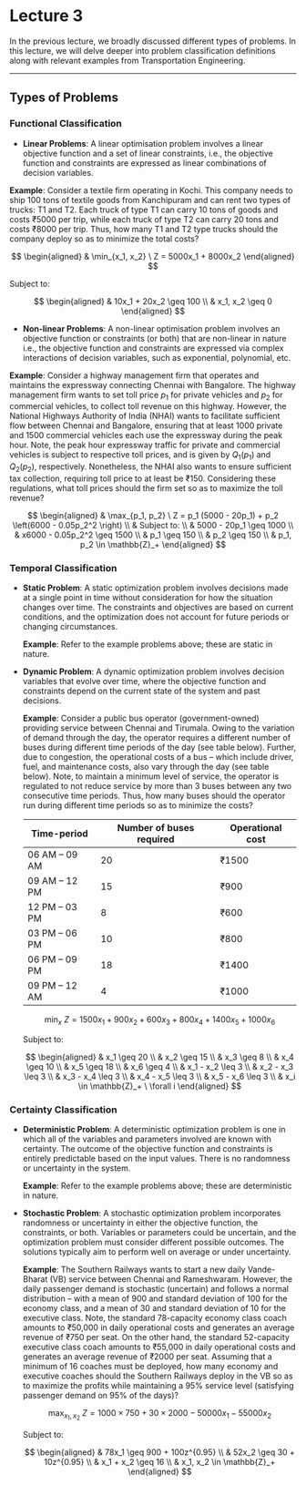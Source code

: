 # Lecture 3

In the previous lecture, we broadly discussed different types of problems. In this lecture, we will delve deeper into problem classification definitions along with relevant examples from Transportation Engineering.

---

## Types of Problems

### Functional Classification

  - **Linear Problems**: A linear optimisation problem involves a linear objective function and a set of linear constraints, i.e., the objective function and constraints are expressed as linear combinations of decision variables.

  **Example**: Consider a textile firm operating in Kochi. This company needs to ship 100 tons of textile goods from Kanchipuram and can rent two types of trucks: T1 and T2. Each truck of type T1 can carry 10 tons of goods and costs ₹5000 per trip, while each truck of type T2 can carry 20 tons and costs ₹8000 per trip. Thus, how many T1 and T2 type trucks should the company deploy so as to minimize the total costs?

  $$
  \begin{aligned}
    & \min_{x_1, x_2} \ Z = 5000x_1 + 8000x_2
  \end{aligned}
  $$

  Subject to:

  $$
  \begin{aligned}
    & 10x_1 + 20x_2 \geq 100 \\
    & x_1, x_2 \geq 0
  \end{aligned}
  $$

  - **Non-linear Problems**: A non-linear optimisation problem involves an objective function or constraints (or both) that are non-linear in nature i.e., the objective function and constraints are expressed via complex interactions of decision variables, such as exponential, polynomial, etc.

  **Example**: Consider a highway management firm that operates and maintains the expressway connecting Chennai with Bangalore. The highway management firm wants to set toll price $p_1$ for private vehicles and $p_2$ for commercial vehicles, to collect toll revenue on this highway. However, the National Highways Authority of India (NHAI) wants to facilitate sufficient flow between Chennai and Bangalore, ensuring that at least 1000 private and 1500 commercial vehicles each use the expressway during the peak hour. Note, the peak hour expressway traffic for private and commercial vehicles is subject to respective toll prices, and is given by $Q_1(p_1)$ and $Q_2(p_2)$, respectively. Nonetheless, the NHAI also wants to ensure sufficient tax collection, requiring toll price to at least be ₹150. Considering these regulations, what toll prices should the firm set so as to maximize the toll revenue?

  $$
  \begin{aligned}
    & \max_{p_1, p_2} \ Z = p_1 (5000 - 20p_1) + p_2 \left(6000 - 0.05p_2^2 \right) \\
    & Subject to: \\
    & 5000 - 20p_1 \geq 1000 \\
    & x6000 - 0.05p_2^2 \geq 1500 \\
    & p_1 \geq 150 \\
    & p_2 \geq 150 \\
    & p_1, p_2 \in \mathbb{Z}_+
  \end{aligned}
  $$

### Temporal Classification

- **Static Problem**: A static optimization problem involves decisions made at a single point in time without consideration for how the situation changes over time. The constraints and objectives are based on current conditions, and the optimization does not account for future periods or changing circumstances.
  
  **Example**: Refer to the example problems above; these are static in nature.

- **Dynamic Problem**: A dynamic optimization problem involves decision variables that evolve over time, where the objective function and constraints depend on the current state of the system and past decisions.

  **Example**: Consider a public bus operator (government-owned) providing service between Chennai and Tirumala. Owing to the variation of demand through the day, the operator requires a different number of buses during different time periods of the day (see table below). Further, due to congestion, the operational costs of a bus – which include driver, fuel, and maintenance costs, also vary through the day (see table below). Note, to maintain a minimum level of service, the operator is regulated to not reduce service by more than 3 buses between any two consecutive time periods. Thus, how many buses should the operator run during different time periods so as to minimize the costs?

  | Time-period   | Number of buses required | Operational cost |
  |---------------|--------------------------|------------------|
  | 06 AM – 09 AM | 20                       | ₹1500            |
  | 09 AM – 12 PM | 15                       | ₹900             |
  | 12 PM – 03 PM | 8                        | ₹600             |
  | 03 PM – 06 PM | 10                       | ₹800             |
  | 06 PM – 09 PM | 18                       | ₹1400            |
  | 09 PM – 12 AM | 4                        | ₹1000            |

  $$
  \min_{x} \ Z = 1500x_1 + 900x_2 + 600x_3 + 800x_4 + 1400x_5 + 1000x_6
  $$

  Subject to:

  $$
  \begin{aligned}
    & x_1 \geq 20 \\
    & x_2 \geq 15 \\
    & x_3 \geq 8 \\
    & x_4 \geq 10 \\
    & x_5 \geq 18 \\
    & x_6 \geq 4 \\
    & x_1 - x_2 \leq 3 \\
    & x_2 - x_3 \leq 3 \\
    & x_3 - x_4 \leq 3 \\
    & x_4 - x_5 \leq 3 \\
    & x_5 - x_6 \leq 3 \\
    & x_i \in \mathbb{Z}_+ \ \forall i
  \end{aligned}
  $$

### Certainty Classification

- **Deterministic Problem**: A deterministic optimization problem is one in which all of the variables and parameters involved are known with certainty. The outcome of the objective function and constraints is entirely predictable based on the input values. There is no randomness or uncertainty in the system.

  **Example**: Refer to the example problems above; these are deterministic in nature.

- **Stochastic Problem**: A stochastic optimization problem incorporates randomness or uncertainty in either the objective function, the constraints, or both. Variables or parameters could be uncertain, and the optimization problem must consider different possible outcomes. The solutions typically aim to perform well on average or under uncertainty.

  **Example**: The Southern Railways wants to start a new daily Vande-Bharat (VB) service between Chennai and Rameshwaram. However, the daily passenger demand is stochastic (uncertain) and follows a normal distribution – with a mean of 900 and standard deviation of 100 for the economy class, and a mean of 30 and standard deviation of 10 for the executive class. Note, the standard 78-capacity economy class coach amounts to ₹50,000 in daily operational costs and generates an average revenue of ₹750 per seat. On the other hand, the standard 52-capacity executive class coach amounts to ₹55,000 in daily operational costs and generates an average revenue of ₹2000 per seat. Assuming that a minimum of 16 coaches must be deployed, how many economy and executive coaches should the Southern Railways deploy in the VB so as to maximize the profits while maintaining a 95% service level (satisfying passenger demand on 95% of the days)?

  $$
  \max_{x_1, x_2} \ Z = 1000 \times 750 + 30 \times 2000 - 50000x_1 - 55000x_2
  $$

  Subject to:

  $$
  \begin{aligned}
      & 78x_1 \geq 900 + 100z^{0.95} \\
      & 52x_2 \geq 30 + 10z^{0.95} \\
      & x_1 + x_2 \geq 16 \\
      & x_1, x_2 \in \mathbb{Z}_+
  \end{aligned}
  $$
